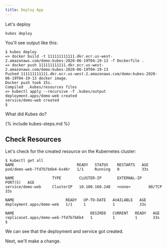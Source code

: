 ```yaml
---
title: Deploy App
---
```


Let's deploy

    kubes deploy

You'll see output like this:

    $ kubes deploy
    => docker build -t 111111111111.dkr.ecr.us-west-2.amazonaws.com/demo:kubes-2020-06-19T04-19-13 -f Dockerfile .
    => docker push 111111111111.dkr.ecr.us-west-2.amazonaws.com/demo:kubes-2020-06-19T04-19-13
    Pushed 111111111111.dkr.ecr.us-west-2.amazonaws.com/demo:kubes-2020-06-19T04-19-13 docker image.
    Docker push took 15s.
    Compiled  .kubes/resources files
    => kubectl apply --recursive -f .kubes/output
    deployment.apps/demo-web created
    service/demo-web created
    $

What did Kubes do?

{% include kubes-steps.md %}

## Check Resources

Let's check for the created resource on the Kubernetes cluster:

    $ kubectl get all
    NAME                            READY   STATUS    RESTARTS   AGE
    pod/demo-web-7fd7b7b6b4-kv46r   1/1     Running   0          33s

    NAME                 TYPE        CLUSTER-IP       EXTERNAL-IP   PORT(S)   AGE
    service/demo-web     ClusterIP   10.100.160.248   <none>        80/TCP    33s

    NAME                       READY   UP-TO-DATE   AVAILABLE   AGE
    deployment.apps/demo-web   1/1     1            1           33s

    NAME                                  DESIRED   CURRENT   READY   AGE
    replicaset.apps/demo-web-7fd7b7b6b4   1         1         1       33s
    $

We can see that the deployment and service got created.

Next, we'll make a change.
